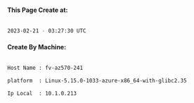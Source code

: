 
   
#### This Page Create at:

```bash

2023-02-21 - 03:27:30 UTC

```

#### Create By Machine:

```bash

Host Name : fv-az570-241

platform  : Linux-5.15.0-1033-azure-x86_64-with-glibc2.35

Ip Local  : 10.1.0.213

```

